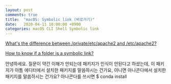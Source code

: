 ```yaml
---
layout: post
comments: true
title:  "macOS: Symbolic link (바로가기)"
date:   2020-04-11 10:00:00 +0900
categories: macOS CLI Shell Symbolic link
---
```


[What's the difference between /private/etc/apache2 and /etc/apache2?](https://superuser.com/questions/480135/whats-the-difference-between-private-etc-apache2-and-etc-apache2)

[How to know if a folder is a symbolic link?](https://askubuntu.com/questions/1145925/how-to-know-if-a-folder-is-a-symbolic-link)

안녕하세요.
질문이 약간 이해가 안되는데 패키지가 인식이 안된다고 하셨는데, 이 패키지가 아톰 에디터에서 설치한 패키지를 말씀하시는 건가요, 아니면 아나콘다에서 설치한 패키지를 말씀하시는 건가요?
아나콘다를 쓰시면 $ conda install
